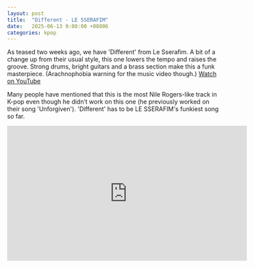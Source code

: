 ```yaml
---
layout: post
title:  "Different - LE SSERAFIM"
date:   2025-06-13 9:00:00 +08006
categories: kpop
---
```

As teased two weeks ago, we have 'Different' from Le Sserafim. A bit of a change up from their usual style, 
this one lowers the tempo and raises the groove. Strong drums, bright guitars and a brass section make this a funk masterpiece. (Arachnophobia warning for the music video though.) <a href="https://www.youtube.com/watch?v=HFZUAXhdnHk">Watch on YouTube</a>

Many people have mentioned that this is the most Nile Rogers-like track in K-pop even though 
he didn’t work on this one (he previously worked on their song 'Unforgiven').
'Different' has to be LE SSERAFIM's funkiest song so far. 


<iframe width="560" height="315" src="https://www.youtube.com/embed/HFZUAXhdnHk" title="YouTube video player" frameborder="0" allowfullscreen></iframe>
